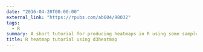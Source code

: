 ```yaml
---
date: "2016-04-20T00:00:00"
external_link: "https://rpubs.com/ab604/98032"
tags:
  - R
summary: A short tutorial for producing heatmaps in R using some sample data.
title: R heatmap tutorial using d3heatmap
---
```


